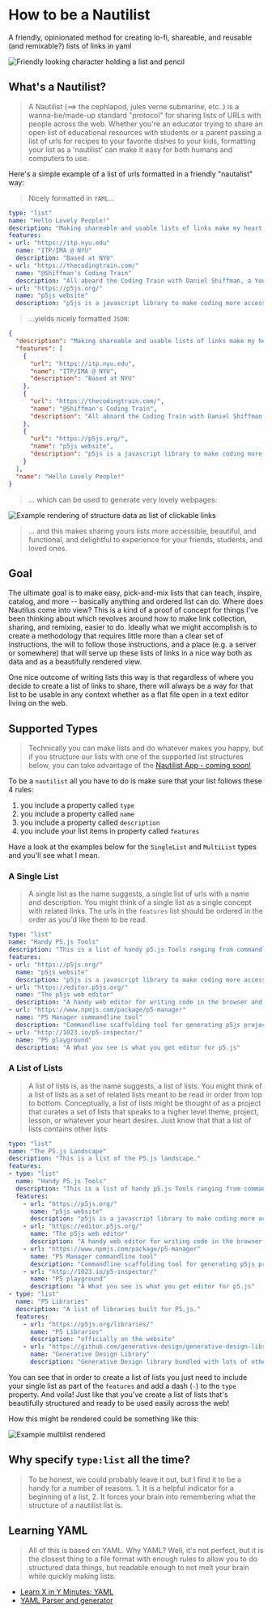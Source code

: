 # How to be a Nautilist
A friendly, opinionated method for creating lo-fi, shareable, and reusable (and remixable?) lists of links in yaml

![Friendly looking character holding a list and pencil](assets/howto.png)

## What's a Nautilist?
> A Nautilist (==> the cephlapod, jules verne submarine, etc..) is a wanna-be/made-up standard "protocol" for sharing lists of URLs with people across the web. Whether you're an educator trying to share an open list of educational resources with students or a parent passing a list of urls for recipes to your favorite dishes to your kids, formatting your list as a 'nautilist' can make it easy for both humans and computers to use.

Here's a simple example of a list of urls formatted in a friendly "nautalist" way:

> Nicely formatted in `YAML`...

```yaml
type: "list"
name: "Hello Lovely People!"
description: "Making shareable and usable lists of links make my heart warm"
features:
- url: "https://itp.nyu.edu"
  name: "ITP/IMA @ NYU"
  description: "Based at NYU"
- url: "https://thecodingtrain.com/"
  name: "@Shiffman's Coding Train"
  description: "All aboard the Coding Train with Daniel Shiffman, a YouTube channel dedicated to beginner-friendly creative coding tutorials and challenges."
- url: "https://p5js.org/"
  name: "p5js website"
  description: "p5js is a javascript library to make coding more accessible to everyone"
```

> ...yields nicely formatted `JSON`:

```json
{
  "description": "Making shareable and usable lists of links make my heart warm", 
  "features": [
    {
      "url": "https://itp.nyu.edu", 
      "name": "ITP/IMA @ NYU", 
      "description": "Based at NYU"
    }, 
    {
      "url": "https://thecodingtrain.com/", 
      "name": "@Shiffman's Coding Train", 
      "description": "All aboard the Coding Train with Daniel Shiffman, a YouTube channel dedicated to beginner-friendly creative coding tutorials and challenges."
    }, 
    {
      "url": "https://p5js.org/", 
      "name": "p5js website", 
      "description": "p5js is a javascript library to make coding more accessible to everyone"
    }
  ], 
  "name": "Hello Lovely People!"
}
```

> ... which can be used to generate very lovely webpages:

![Example rendering of structure data as list of clickable links](assets/example-list.png)


> ... and this makes sharing yours lists more accessible, beautiful, and functional, and delightful to experience for your friends, students, and loved ones. 



## Goal

The ultimate goal is to make easy, pick-and-mix lists that can teach, inspire, catalog, and more -- basically anything and ordered list can do. Where does Nautilus come into view? This is a kind of a proof of concept for things I've been thinking about which revolves around how to make link collection, sharing, and remixing, easier to do. Ideally what we might accomplish is to create a methodology that requires little more than a clear set of instructions, the will to follow those instructions, and a place (e.g. a server or somewhere) that will serve up these lists of links in a nice way both as data and as a beautifully rendered view. 

One nice outcome of writing lists this way is that regardless of where you decide to create a list of links to share, there will always be a way for that list to be usable in any context whether as a flat file open in a text editor living on the web. 


## Supported Types
> Technically you can make lists and do whatever makes you happy, but if you structure our lists with one of the supported list structures below, you can take advantage of the [Nautilist App - coming soon!](#)


To be a `nautilist` all you have to do is make sure that your list follows these 4 rules:

1. you include a property called `type`
2. you include a property called `name`
3. you include a property called `description`
4. you include your list items in property called `features`

Have a look at the examples below for the `SingleList` and `MultiList` types and you'll see what I mean. 


### A Single List
> A single list as the name suggests, a single list of urls with a name and description. You might think of a single list as a single concept with related links. The urls in the `features` list should be ordered in the order as you'd like them to be read.

```yaml
type: "list"
name: "Handy P5.js Tools"
description: "This is a list of handy p5.js Tools ranging from commandline tools, project generators, and web editors."
features:
- url: "https://p5js.org/"
  name: "p5js website"
  description: "p5js is a javascript library to make coding more accessible to everyone"
- url: "https://editor.p5js.org/"
  name: "The p5js web editor"
  description: "A handy web editor for writing code in the browser and seeing your magic come alive"
- url: "https://www.npmjs.com/package/p5-manager"
  name: "P5 Manager commandline tool"
  description: "Commandline scaffolding tool for generating p5js projects"
- url: "http://1023.io/p5-inspector/"
  name: "P5 playground"
  description: "A What you see is what you get editor for p5.js"
```


### A List of Lists
> A list of lists is, as the name suggests, a list of lists. You might think of a list of lists as a set of related lists meant to be read in order from top to bottom. Conceptually, a list of lists might be thought of as a project that curates a set of lists that speaks to a higher level theme, project, lesson, or whatever your heart desires. Just know that that a list of lists contains other lists

```yaml
type: "list"
name: "The P5.js Landscape"
description: "This is a list of the P5.js landscape."
features:
- type: "list" 
  name: "Handy P5.js Tools"
  description: "This is a list of handy p5.js Tools ranging from commandline tools, project generators, and web editors."
  features:
    - url: "https://p5js.org/"
      name: "p5js website"
      description: "p5js is a javascript library to make coding more accessible to everyone"
    - url: "https://editor.p5js.org/"
      name: "The p5js web editor"
      description: "A handy web editor for writing code in the browser and seeing your magic come alive"
    - url: "https://www.npmjs.com/package/p5-manager"
      name: "P5 Manager commandline tool"
      description: "Commandline scaffolding tool for generating p5js projects"
    - url: "http://1023.io/p5-inspector/"
      name: "P5 playground"
      description: "A What you see is what you get editor for p5.js"
- type: "list"
  name: "P5 Libraries"
  description: "A list of libraries built for P5.js."
  features:
    - url: "https://p5js.org/libraries/"
      name: "P5 Libraries"
      description: "officially on the website"
    - url: "https://github.com/generative-design/generative-design-library.js"
      name: "Generative Design Library"
      description: "Generative Design library bundled with lots of other tools built for p5.js"
```

You can see that in order to create a list of lists you just need to include your single list as part of the `features` and add a dash (`-`) to the `type` property. And voila! Just like that you've create a list of lists that's beautifully structured and ready to be used easily across the web!

How this might be rendered could be something like this:

![Example multilist rendered](assets/example-multilist.png)


## Why specify `type:list` all the time?
> To be honest, we could probably leave it out, but I find it to be a handy for a number of reasons. 1. It is a helpful indicator for a beginning of a list, 2. It forces your brain into remembering what the structure of a nautilist list is. 

## Learning YAML
> All of this is based on YAML. Why YAML? Well, it's not perfect, but it is the closest thing to a file format with enough rules to allow you to do structured data things, but readable enough to not melt your brain while quickly making lists.

- [Learn X in Y Minutes: YAML](https://learnxinyminutes.com/docs/yaml/)
- [YAML Parser and generator](http://yaml-online-parser.appspot.com/) 
